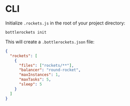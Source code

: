 # CLI

Initialize `.rockets.js` in the root of your project directory:

```
bottlerockets init
```

This will create a `.bottlerockets.json` file:

```json
{
  "rockets": [
    {
      "files": ["rockets/**"],
      "balancer": "round-rocket",
      "maxInstances": 1,
      "maxTasks": 5,
      "sleep": 5
    }
  ]
}
```


